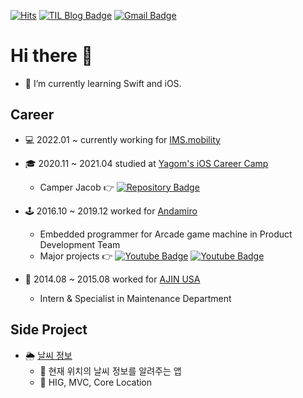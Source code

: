 [![Hits](https://hits.seeyoufarm.com/api/count/incr/badge.svg?url=https%3A%2F%2Fgithub.com%2FKyungminLeeDev)](https://hits.seeyoufarm.com)
[![TIL Blog Badge](http://img.shields.io/badge/-Today%20I%20Learned-181717?style=flat-square&logo=github&link=https://kyungminleedev.github.io/)](https://kyungminleedev.github.io/)
[![Gmail Badge](https://img.shields.io/badge/Gmail-d14836?style=flat-square&logo=Gmail&logoColor=white&link=mailto:snugyun01@gmail.com)](mailto:kyungmin.lee.dev@gmail.com)

# Hi there 👋

- 🌱 I’m currently learning Swift and iOS.



## Career

- 💻 2022.01 ~ currently working for [IMS.mobility](https://imsmobility.co.kr/)
- 🎓 2020.11 ~ 2021.04 studied at [Yagom's iOS Career Camp](https://www.yagom-academy.kr)
    - Camper Jacob 👉
    [![Repository Badge](http://img.shields.io/badge/-Repository-181717?style=flat-square&logo=github&link=https://github.com/KyungminLeeDev/iOS_Career_Starter_Camp)](https://github.com/KyungminLeeDev/iOS_Career_Starter_Camp)

- 🕹 2016.10 ~ 2019.12 worked for [Andamiro](http://www.andamiro.com/en/)
    - Embedded programmer for Arcade game machine in Product Development Team
    - Major projects 👉
    [![Youtube Badge](http://img.shields.io/badge/-Jurassic_World-FF0000?style=flat-square&logo=youtube&link=https://youtu.be/A_c_KgcVX8o)](https://youtu.be/A_c_KgcVX8o)
    [![Youtube Badge](http://img.shields.io/badge/-Eiffel_Tower_2-FF0000?style=flat-square&logo=youtube&link=https://youtu.be/h6DJBfBWSpI)](https://youtu.be/h6DJBfBWSpI)

- 🚙 2014.08 ~ 2015.08 worked for [AJIN USA](http://wooshinusa.com/ajinusa)
    - Intern & Specialist in Maintenance Department

## Side Project

- 🌦 [날씨 정보](https://github.com/KyungminLeeDev/ios-weather-forecast)
    - 🚀 현재 위치의 날씨 정보를 알려주는 앱
    - 🤩 HIG, MVC, Core Location
    
<!--
**KyungminLeeDev/KyungminLeeDev** is a ✨ _special_ ✨ repository because its `README.md` (this file) appears on your GitHub profile.

Here are some ideas to get you started:

- 🔭 I’m currently working on ...
- 🌱 I’m currently learning ...
- 👯 I’m looking to collaborate on ...
- 🤔 I’m looking for help with ...
- 💬 Ask me about ...
- 📫 How to reach me: ...
- 😄 Pronouns: ...
- ⚡ Fun fact: ...
-->
